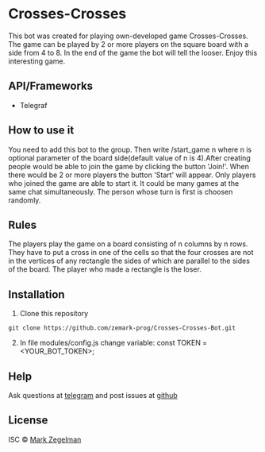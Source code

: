 # Crosses-Crosses

This bot was created for playing own-developed game Crosses-Crosses.
The game can be played by 2 or more players on the square board with a side from 4 to 8.
In the end of the game the bot will tell the looser. Enjoy this interesting game.

## API/Frameworks
* Telegraf

## How to use it
You need to add this bot to the group. Then write /start_game n where n is optional parameter of the board side(default value of n is 4).After creating people would be able to join the game by clicking the button 'Join!'. When there would be 2 or more players the button 'Start' will appear. Only players who joined the game are able to start it. It could be many games at the same chat simultaneously. The person whose turn is first is choosen randomly.

## Rules
The players play the game on a board consisting of n columns by n
rows. They have to put a cross in one of the cells so that the four crosses are not in
the vertices of any rectangle the sides of which are parallel to the sides of the
board. The player who made a rectangle is the loser.

## Installation
1. Clone this repository
```
git clone https://github.com/zemark-prog/Crosses-Crosses-Bot.git
```
2. In file modules/config.js change variable:
const TOKEN = <YOUR_BOT_TOKEN>;

## Help
Ask questions at [telegram](https://t.me/zemark_ua) and post issues at [github](https://github.com/zemark-prog/Crosses-Crosses-Bot/issues)

## License
ISC © [Mark Zegelman](https://github.com/zemark-prog)
